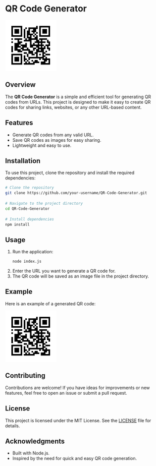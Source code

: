 # QR Code Generator

![QR Code Generator](qr_image.png)

## Overview
The **QR Code Generator** is a simple and efficient tool for generating QR codes from URLs. This project is designed to make it easy to create QR codes for sharing links, websites, or any other URL-based content.

## Features
- Generate QR codes from any valid URL.
- Save QR codes as images for easy sharing.
- Lightweight and easy to use.

## Installation
To use this project, clone the repository and install the required dependencies:

```bash
# Clone the repository
git clone https://github.com/your-username/QR-Code-Generator.git

# Navigate to the project directory
cd QR-Code-Generator

# Install dependencies
npm install
```

## Usage
1. Run the application:
   ```bash
   node index.js
   ```
2. Enter the URL you want to generate a QR code for.
3. The QR code will be saved as an image file in the project directory.

## Example
Here is an example of a generated QR code:

![Example QR Code](qr_image.png)

## Contributing
Contributions are welcome! If you have ideas for improvements or new features, feel free to open an issue or submit a pull request.

## License
This project is licensed under the MIT License. See the [LICENSE](LICENSE) file for details.

## Acknowledgments
- Built with Node.js.
- Inspired by the need for quick and easy QR code generation.
